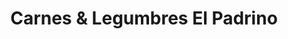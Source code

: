 ---
title: "Carnes & Legumbres El Padrino"
url: /santa-fe/carnes-y-legumbres-el-padrino/
shop: carnicero
---